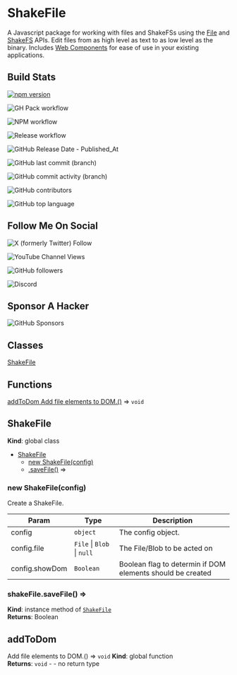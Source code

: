 # ShakeFile
A Javascript package for working with files and ShakeFSs using the [File](https://developer.mozilla.org/en-US/docs/Web/API/File) and [ShakeFS](https://developer.mozilla.org/en-US/docs/Web/API/File_System_API) APIs. Edit files from as high level as text to as low level as the binary. Includes [Web Components](https://developer.mozilla.org/en-US/docs/Web/API/Web_components) for ease of use in your existing applications.

## Build Stats
[![npm version](https://badge.fury.io/js/shake-file.svg)](//npmjs.com/package/shake-file)


![GH Pack workflow](https://github.com/mastashake08/directoryjs/actions/workflows/gh-pack.yml/badge.svg)

![NPM workflow](https://github.com/mastashake08/directoryjs/actions/workflows/npm.yml/badge.svg)

![Release workflow](https://github.com/mastashake08/directoryjs/actions/workflows/release.yml/badge.svg)

![GitHub Release Date - Published_At](https://img.shields.io/github/release-date/mastashake08/directoryjs)

![GitHub last commit (branch)](https://img.shields.io/github/last-commit/mastashake08/directoryjs/main)

![GitHub commit activity (branch)](https://img.shields.io/github/commit-activity/w/mastashake08/directoryjs)

![GitHub contributors](https://img.shields.io/github/contributors/mastashake08/directoryjs)

![GitHub top language](https://img.shields.io/github/languages/top/mastashake08/directoryjs)




## Follow Me On Social
![X (formerly Twitter) Follow](https://img.shields.io/twitter/follow/jyroneparker)

![YouTube Channel Views](https://img.shields.io/youtube/channel/views/UCFDt6Z1zxEF0f_aY0i6Bcfg)

![GitHub followers](https://img.shields.io/github/followers/mastashake08)

![Discord](https://img.shields.io/discord/529883878765232128)

## Sponsor A Hacker
![GitHub Sponsors](https://img.shields.io/github/sponsors/mastashake08)


## Classes

<dl>
<dt><a href="#ShakeFile">ShakeFile</a></dt>
<dd></dd>
</dl>

## Functions

<dl>
<dt><a href="#addToDom
Add file elements to DOM.">addToDom
Add file elements to DOM.()</a> ⇒ <code>void</code></dt>
<dd></dd>
</dl>

<a name="ShakeFile"></a>

## ShakeFile
**Kind**: global class  

* [ShakeFile](#ShakeFile)
    * [new ShakeFile(config)](#new_ShakeFile_new)
    * [.saveFile()](#ShakeFile+saveFile) ⇒

<a name="new_ShakeFile_new"></a>

### new ShakeFile(config)
Create a ShakeFile.


| Param | Type | Description |
| --- | --- | --- |
| config | <code>object</code> | The config object. |
| config.file | <code>File</code> \| <code>Blob</code> \| <code>null</code> | The File/Blob to be acted on |
| config.showDom | <code>Boolean</code> | Boolean flag to determin if DOM elements should be created |

<a name="ShakeFile+saveFile"></a>

### shakeFile.saveFile() ⇒
**Kind**: instance method of [<code>ShakeFile</code>](#ShakeFile)  
**Returns**: Boolean  
<a name="addToDom
Add file elements to DOM."></a>

## addToDom
Add file elements to DOM.() ⇒ <code>void</code>
**Kind**: global function  
**Returns**: <code>void</code> - - no return type  
